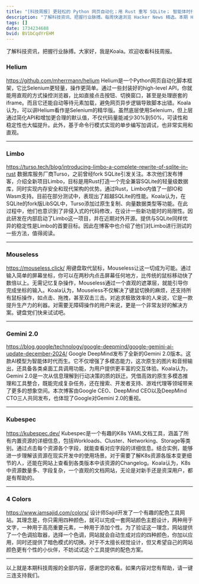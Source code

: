 ```yaml
---
title: "[科技周报] 更轻松的 Python 网页自动化；用 Rust 重写 SQLite； 智能体时代全新模型"
description: "了解科技资讯、把握行业脉搏。每周快速浏览 Hacker News 精选。本期 Hacker Newsletter 地址：https://buttondown.com/hacker-newsletter/archive/hacker-newsletter-725/"
tags: []
date: 1734234688
bvid: BV1bCqdYrEHM
---
```

了解科技资讯，把握行业脉搏。大家好，我是Koala。欢迎收看科技周报。

### Helium
https://github.com/mherrmann/helium
Helium是一个Python网页自动化脚本框架，它比Selenium更轻量，操作更简单。通过一些封装好的high-level API，你就能用直观的方式操控浏览器，比如直接点击按钮、切换窗口，甚至是处理嵌套的iframe。而且它还能自动等待元素加载，避免网页异步逻辑导致脚本出错。Koala认为，可以讲Helium看作是Selenium的精华版。虽然底层使用Selenium，但上层通过简化API和增加更合理的默认值，不仅代码量能减少30%到50%，可读性和稳定性也大幅提升。此外，基于命令行模式实现的单步编写加调试，也非常实用和直观。

---

### Limbo
https://turso.tech/blog/introducing-limbo-a-complete-rewrite-of-sqlite-in-rust
数据库服务厂商Turso，之前曾经fork SQLite引发关注。本次他们发布博客，介绍全新项目Limbo，目标是用Rust打造一个完全兼容SQLite的轻量级数据库，同时实现内存安全和现代架构的优势。通过Rust，Limbo内值了一部IO和Wasm支持。目前在部分测试中，表现出了超越SQLite的性能。Koala认为，在SQLite的fork版LibSQL中，Turso添加过原生复制、向量数据类型等功能。在此过程中，他们也意识到了非侵入式的代码修改，在设计一些新功能时的局限性。因此研发在内部启动了Limbo这一项目，并在近期对外开源。提供与SQLite同样优异的稳定性是Limbo的首要目标。因此在博客中也介绍了他们对Limbo进行测试的一些方法，值得阅读。

---

### Mouseless
https://mouseless.click/
用键盘取代鼠标，Mouseless让这一切成为可能。通过输入简单的屏幕坐标，你可以在两秒内点击屏幕任何地方，比传统的鼠标移动快了数倍以上。无需记忆复杂操作，Mouseless通过一个直观的遮罩层，就能引导你完成坐标的输入。Koala认为，Mouseless不仅解决了键鼠切换的麻烦，还支持所有鼠标操作，如点击、拖拽，甚至双击三击。对追求极致效率的人来说，它是一款提升生产力的利器。对需要无障碍操作的用户来说，更是一个非常友好的解决方案。键盘党们快来试试吧。

---

### Gemini 2.0
https://blog.google/technology/google-deepmind/google-gemini-ai-update-december-2024/
Google DeepMind发布了全新的Gemini 2.0版本。这款AI模型为智能体时代而生。它不仅增强了多模态能力，这次原生的图片和音频输出，还具备各类桌面工具调用功能，为用户提供更丰富的交互体验。Koala认为，Gemini 2.0是一次从信息理解到行动决策的质的跃迁。凭借高效的原生多模态推理和工具整合，既能完成复杂任务，还在搜索、开发者支持、游戏代理等领域带来了更多的想象空间。本次博客由Google CEO、DeepMind CEO以及DeepMind CTO三人共同发布，也体现了Google对Gemini 2.0的重视。

---

### Kubespec
https://kubespec.dev/
Kubespec是一个有趣的K8s YAML文档工具，涵盖了所有内置资源的详细信息，包括Workloads、Cluster、Networking、Storage等类别。通过点击每个资源各个字段，就能查看对应字段的详细信息。结合实例，能够进一步理解该资源在现实开发中的使用场景。对于需要了解K8s资源各版本变更细节的人，还能在网站上查看到各类版本中该资源的Changelog。Koala认为，K8s中资源数量多、字段复杂，一个直观的文档网站，无论是对新手还是资深用户，都是有帮助的。

---

### 4 Colors
https://www.iamsajid.com/colors/
设计师Sajid开发了一个有趣的配色工具网站。其理念是，你只需用四种颜色，就可以完成一套网站颜色主题设计，两种用于文字，一种用于高亮重要元素，一种用于添加个性。为了验证这一理念，网站提供了一个色调拾取器，选择一个色调，网站就会自动生成对应的四种颜色，你加以应用，同时还提供了暗色模式的切换。对于不太擅长视觉设计，但又希望自己的网站颜色更有个性的小伙伴，不妨试试这个工具提供的配色方案。

---

以上就是本期科技周报的全部内容，感谢您的收看。如果内容对您有帮助，请一键三连支持我们。

